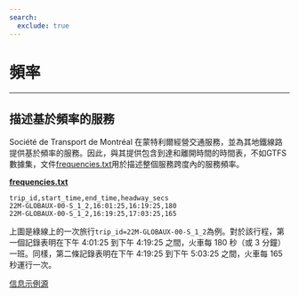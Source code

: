 ```yaml
---
search:
  exclude: true
---
```


# 頻率

<hr/>

## 描述基於頻率的服務

Société de Transport de Montréal 在蒙特利爾經營交通服務，並為其地鐵線路提供基於頻率的服務。因此，與其提供包含到達和離開時間的時間表，不如GTFS數據集，文件[frequencies.txt](../../reference/#frequenciestxt)用於描述整個服務跨度內的服務頻率。

[**frequencies.txt**](../../reference/#frequenciestxt)

    trip_id,start_time,end_time,headway_secs
    22M-GLOBAUX-00-S_1_2,16:01:25,16:19:25,180
    22M-GLOBAUX-00-S_1_2,16:19:25,17:03:25,165

上圖是綠線上的一次旅行`trip_id=22M-GLOBAUX-00-S_1_2`為例。對於該行程，第一個記錄表明在下午 4:01:25 到下午 4:19:25 之間，火車每 180 秒（或 3 分鐘）一班。同樣，第二條記錄表明在下午 4:19:25 到下午 5:03:25 之間，火車每 165 秒運行一次。

[信息示例源](https://www.stm.info/en/about/developers)

